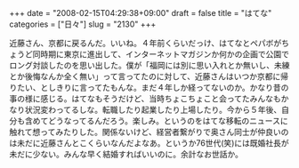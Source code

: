 +++
date = "2008-02-15T04:29:38+09:00"
draft = false
title = "はてな"
categories = ["日々"]
slug = "2130"
+++

近藤さん、京都に戻るんだ。いいね。４年前くらいだっけ、はてなとペパボがちょうど同時期に東京に進出して、インターネットマガジンか何かの企画で公園でロング対談したのを思い出した。僕が「福岡には別に思い入れとか無いし、未練とか後悔なんか全く無い」って言ってたのに対して、近藤さんはいつか京都に帰りたい、としきりに言ってたもんな。まだ４年しか経ってないのか。かなり昔の事の様に感じる。はてなもそうだけど、当時ちょこちょこと会ってたみんなもかなり状況変わってるしな。転職したり起業したり上場したり。今から５年後、自分も含めてどうなってるんだろう。楽しみ。というのをはてな移転のニュースに触れて想ってみたりした。関係ないけど、経営者繋がりで奥さん同士が仲良いのは未だに近藤さんとこくらいなんだよなあ。というか76世代(笑)には既婚社長が未だに少ない。みんな早く結婚すればいいのに。余計なお世話か。
